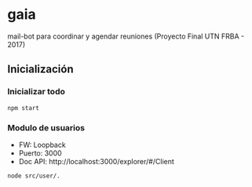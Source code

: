 # gaia
mail-bot para coordinar y agendar reuniones (Proyecto Final UTN FRBA - 2017)

## Inicialización

### Inicializar todo
```
npm start
```

### Modulo de usuarios
- FW: Loopback
- Puerto: 3000
- Doc API: http://localhost:3000/explorer/#/Client
```
node src/user/.
```

